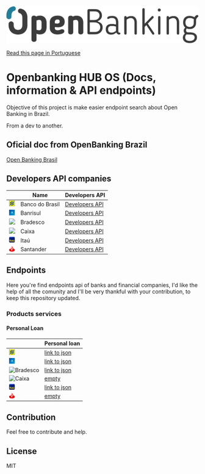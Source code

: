 ![](../logos/logo.png)

[Read this page in Portuguese](../README.md)
# Openbanking HUB OS (Docs, information & API endpoints)
Objective of this project is make easier endpoint search about Open Banking in Brazil. 

From a dev to another.

## Oficial doc from OpenBanking Brazil
[Open Banking Brasil](https://openbankingbrasil.org.br/?cookie=true)

## Developers API companies
|  | Name |  Developers API
| ------ | ------ | ----- |
| <img src="../logos/bb-favicon.png" width="15"> | Banco do Brasil | [Developers API](https://apoio.developers.bb.com.br/referency)
| <img src="../logos/banrisul-favicon.png" width="15"> | Banrisul | [Developers API](https://developers.banrisul.com.br/pages/allApis.html#openbanking)
| <img src="../logos/bradesco-favicon.ico" width="15"> | Bradesco | [Developers API](https://developers.bradesco.com.br/)
| <img src="../logos/caixa-favicon.ico" width="15"> | Caixa | [Developers API](https://desenvolvedores.caixa.gov.br/api-catalog)
| <img src="../logos/itau-favicon.ico" width="15"> | Itaú | [Developers API](https://developer.itau.com.br/api-catalog/openbanking)
| <img src="../logos/santander-favicon.png" width="15"> | Santander | [Developers API](https://www.santander.pt/open-banking/developers#)

## Endpoints
Here you're find endpoints api of banks and financial companies, I'd like the help of all the comunity and I'll be very thankful with your contribution, to keep this repository updated.

### Products services

#### Personal Loan
|  | Personal loan 
| ------ | ------ | 
| <img src="../logos/bb-favicon.png" width="15" title="Banco do Brasil"> | [link to json](https://opendata.api.bb.com.br/open-banking/products-services/v1/personal-loans)
| <img src="../logos/banrisul-favicon.png" width="15" title="Banrisul"> | [link to json](https://openbanking.banrisul.com.br/open-banking/products-services/v1/personal-loans)
| <img src="../logos/bradesco-favicon.ico" width="15" title="Bradesco"> | [link to json](https://api.bradesco.com/bradesco/open-banking/products-services/v1/personal-loans)
| <img src="../logos/caixa-favicon.ico" width="15" title="Caixa"> | [empty](empty)
| <img src="../logos/itau-favicon.ico" width="15" title="Itaú"> | [link to json](https://api.itau/open-banking/products-services/v1/personal-loans)
| <img src="../logos/santander-favicon.png" width="15" title="Santander"> | [empty](empty)

## Contribution
Feel free to contribute and help. 

## License
MIT 

